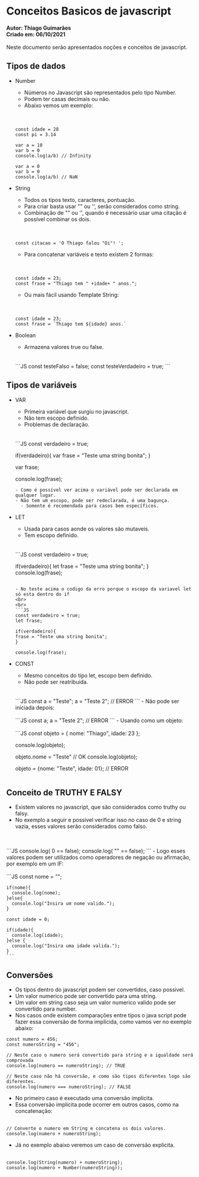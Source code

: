 # Conceitos Basicos de javascript

**Autor: Thiago Guimarães**<br>
**Criado em: 06/10/2021**
<br><br>
Neste documento serão apresentados noções e conceitos de javascript.
<br>
## Tipos de dados
  - Number
    - Números no Javascript são representados pelo tipo Number.
    - Podem ter casas decimais ou não.
    - Abaixo vemos um exemplo:
    <br>
    <br>

    ```JS
    const idade = 28
    const pi = 3.14

    var a = 10
    var b = 0
    console.log(a/b) // Infinity

    var a = 0
    var b = 0
    console.log(a/b) // NaN
    ```
  
  - String
    - Todos os tipos texto, caracteres, pontuação.
    - Para criar basta usar "" ou '', serão considerados como string.
    - Combinação de "" ou '', quando é necessário usar uma citação é possível combinar os dois.
    <br>
    <br>
    
    ```JS
    const citacao = 'O Thiago falou "Oi"! ';
    ```

    - Para concatenar variáveis e texto existem 2 formas:
    <br>
    <br> 

    ```JS
    const idade = 23;
    const frase = "Thiago tem " +idade+ " anos.";
    ```

    - Ou mais fácil usando Template String:
    <br>
    <br>

    ```JS
    const idade = 23;
    const frase = `Thiago tem ${idade} anos.`
    ```
  - Boolean 
    - Armazena valores true ou false.
    <br>
    <br>
    ```JS
    const testeFalso = false;
    const testeVerdadeiro = true;
    ```

## Tipos de variáveis

  - VAR
    - Primeira variável que surgiu no javascript.
    - Não tem escopo definido.
    - Problemas de declaração.
    <br>
    <br>
    ```JS
    const verdadeiro = true;

    if(verdadeiro){
      var frase = "Teste uma string bonita";
    }

    var frase;

    console.log(frase);
    ```
    - Como é possível ver acima o variável pode ser declarada em qualquer lugar.
    - Não tem um escopo, pode ser redeclarada, é uma bagunça.
      - Somente é recomendada para casos bem específicos.

  - LET
    - Usada para casos aonde os valores são mutaveis.
    - Tem escopo definido.
    <br>
    <br>
    ```JS
    const verdadeiro = true;

    if(verdadeiro){
      let frase = "Teste uma string bonita";
    }
    console.log(frase);
      ```

    - No teste acima o codigo da erro porque o escopo da variavel let só esta dentro do if
    <br>
    <br>
    ```JS
    const verdadeiro = true;
    let frase;

    if(verdadeiro){
      frase = "Teste uma string bonita";
    }

    console.log(frase);
    ```
  - CONST
    - Mesmo conceitos do tipo let, escopo bem definido.
    - Não pode ser reatribuida.
    <br>
    <br>
    ```JS
    const a = "Teste";
    a = "Teste 2"; // ERROR
    ```
    - Não pode ser iniciada depois:
    <br>
    <br>
    ```JS
    const a;
    a = "Teste 2"; // ERROR
    ```
    - Usando como um objeto:
    <br>
    <br>
    ```JS
    const objeto = {
      nome: "Thiago",
      idade: 23
    };

    console.log(objeto);

    objeto.nome = "Teste" // OK
    console.log(objeto);

    objeto = {nome: "Teste", idade: 01}; // ERROR
    ```
## Conceito de TRUTHY E FALSY

  - Existem valores no javascript, que são considerados como truthy ou falsy.
  - No exemplo a seguir e possivel verificar isso no caso de 0 e string vazia, esses valores serão considerados como falso.
  <br>
  <br>
    ```JS
    console.log( 0 == false);
    console.log( "" == false);
    ```
  - Logo esses valores podem ser utilizados como operadores de negação ou afirmação, por exemplo em um IF:
  <br>
  <br>
    ```JS
    const nome = "";

    if(nome){
      console.log(nome);
    }else{
      console.log("Insira um nome valido.");
    }

    const idade = 0;

    if(idade){
      console.log(idade);
    }else {
      console.log("Insira uma idade valida.");
    }
    ```

## Conversões

  - Os tipos dentro do javascript podem ser convertidos, caso possivel.
  - Um valor numerico pode ser convertido para uma string.
  - Um valor em string caso seja um valor numerico valido pode ser convertido para number.
  - Nos casos onde existem comparações entre tipos o java script pode fazer essa conversão de forma implícida, como vamos ver no exemplo abaixo:
  ```JS
  const numero = 456;
  const numeroString = "456";

  // Neste caso o numero será convertido para string e a igualdade será comprovada
  console.log(numero == numeroString); // TRUE

  // Neste caso não há conversão, e como são tipos diferentes logo são diferentes.
  console.log(numero === numeroString); // FALSE
  ```

  - No primeiro caso é executado uma conversão implícita.
  - Essa conversão implicita pode ocorrer em outros casos, como na concatenação:
  <br><br>
  ```JS
  // Converte o numero em String e concatena os dois valores.
  console.log(numero + numeroString);
  ```

  - Já no exemplo abaixo veremos um caso de conversão explicita.
  <br><br>
  ```JS
  console.log(String(numero) + numeroString);
  console.log(numero + Number(numeroString));
  ```
